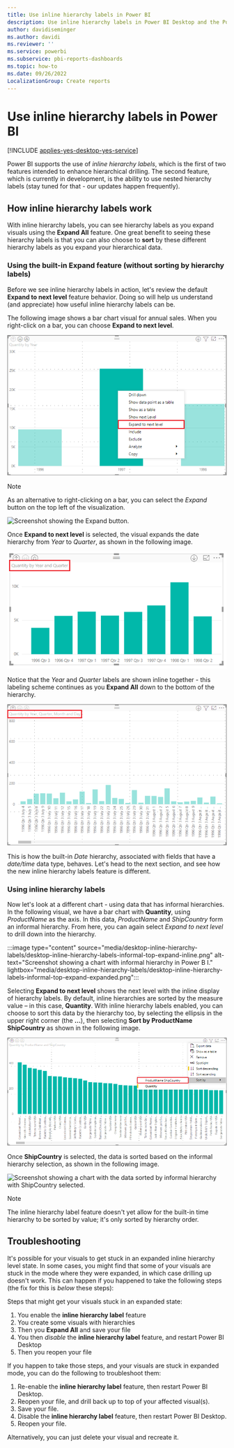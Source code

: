 ```yaml
---
title: Use inline hierarchy labels in Power BI
description: Use inline hierarchy labels in Power BI Desktop and the Power BI service.
author: davidiseminger
ms.author: davidi
ms.reviewer: ''
ms.service: powerbi
ms.subservice: pbi-reports-dashboards
ms.topic: how-to
ms.date: 09/26/2022
LocalizationGroup: Create reports
---
```

# Use inline hierarchy labels in Power BI

[!INCLUDE [applies-yes-desktop-yes-service](../includes/applies-yes-desktop-yes-service.md)]

Power BI supports the use of *inline hierarchy labels*, which is the first of two features intended to enhance hierarchical drilling. The second feature, which is currently in development, is the ability to use nested hierarchy labels (stay tuned for that - our updates happen frequently).

## How inline hierarchy labels work

With inline hierarchy labels, you can see hierarchy labels as you expand visuals using the **Expand All** feature. One great benefit to seeing these hierarchy labels is that you can also choose to **sort** by these different hierarchy labels as you expand your hierarchical data.

### Using the built-in Expand feature (without sorting by hierarchy labels)

Before we see inline hierarchy labels in action, let's review the default **Expand to next level** feature behavior. Doing so will help us understand (and appreciate) how useful inline hierarchy labels can be.

The following image shows a bar chart visual for annual sales. When you right-click on a bar, you can choose **Expand to next level**.

![Screenshot showing the bar chart context menu with Expand to next level selected.](media/desktop-inline-hierarchy-labels/desktop-inline-hierarchy-labels-menu.png)

> [!NOTE]
> As an alternative to right-clicking on a bar, you can select the *Expand* button on the top left of the visualization.

  ![Screenshot showing the Expand button.](media/desktop-inline-hierarchy-labels/desktop-inline-hierarchy-labels-expand-button-finger.png)

Once **Expand to next level** is selected, the visual expands the date hierarchy from *Year* to *Quarter*, as shown in the following image.

![Screenshot showing the visual date hierarchy expanded from year to quarter.](media/desktop-inline-hierarchy-labels/desktop-inline-hierarchy-labels-qty-year-quarter.png)

Notice that the *Year* and *Quarter* labels are shown inline together - this labeling scheme continues as you **Expand All** down to the bottom of the hierarchy.

![Screenshot showing the visual after Expand All is selected.](media/desktop-inline-hierarchy-labels/desktop-inline-hierarchy-labels-qty-year-quarter-month.png)

This is how the built-in *Date* hierarchy, associated with fields that have a *date/time* data type, behaves. Let's head to the next section, and see how the new inline hierarchy labels feature is different.

### Using inline hierarchy labels

Now let's look at a different chart - using data that has informal hierarchies. In the following visual, we have a bar chart with **Quantity**, using *ProductName* as the axis. In this data, *ProductName* and *ShipCountry* form an informal hierarchy. From here, you can again select *Expand to next level* to drill down into the hierarchy.

:::image type="content" source="media/desktop-inline-hierarchy-labels/desktop-inline-hierarchy-labels-informal-top-expand-inline.png" alt-text="Screenshot showing a chart with informal hierarchy in Power B I." lightbox="media/desktop-inline-hierarchy-labels/desktop-inline-hierarchy-labels-informal-top-expand-expanded.png":::

Selecting **Expand to next level** shows the next level with the inline display of hierarchy labels. By default, inline hierarchies are sorted by the measure value – in this case, **Quantity**. With inline hierarchy labels enabled, you can choose to sort this data by the hierarchy too, by selecting the ellipsis in the upper right corner (the **...**), then selecting **Sort by ProductName ShipCountry** as shown in the following image.

![Screenshot showing a chart expanded to the next level with the data sorted by informal hierarchy.](media/desktop-inline-hierarchy-labels/desktop-inline-hierarchy-labels-informal-sort-quantity.png)

Once **ShipCountry** is selected, the data is sorted based on the informal hierarchy selection, as shown in the following image.

![Screenshot showing a chart with the data sorted by informal hierarchy with ShipCountry selected.](media/desktop-inline-hierarchy-labels/desktop-inline-hierarchy-labels-informal-sorted.png)

> [!NOTE]
> The inline hierarchy label feature doesn't yet allow for the built-in time hierarchy to be sorted by value; it's only sorted by hierarchy order.
>

## Troubleshooting

It's possible for your visuals to get stuck in an expanded inline hierarchy level state. In some cases, you might find that some of your visuals are stuck in the mode where they were expanded, in which case drilling up doesn't work. This can happen if you happened to take the following steps (the fix for this is *below* these steps):

Steps that might get your visuals stuck in an expanded state:

1. You enable the **inline hierarchy label** feature
2. You create some visuals with hierarchies
3. Then you **Expand All** and save your file
4. You then *disable* the **inline hierarchy label** feature, and restart Power BI Desktop
5. Then you reopen your file

If you happen to take those steps, and your visuals are stuck in expanded mode, you can do the following to troubleshoot them:

1. Re-enable the **inline hierarchy label** feature, then restart Power BI Desktop.
2. Reopen your file, and drill back up to top of your affected visual(s).
3. Save your file.
4. Disable the **inline hierarchy label** feature, then restart Power BI Desktop.
5. Reopen your file.

Alternatively, you can just delete your visual and recreate it.
